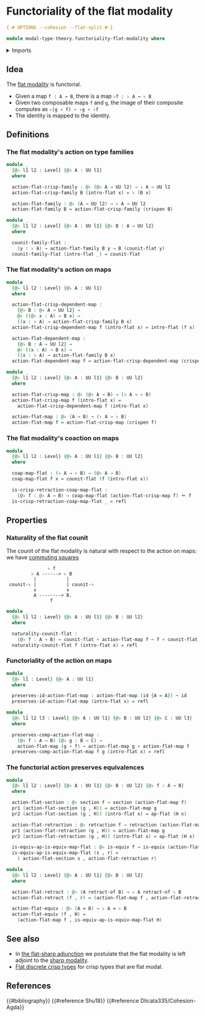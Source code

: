 # Functoriality of the flat modality

```agda
{-# OPTIONS --cohesion --flat-split #-}

module modal-type-theory.functoriality-flat-modality where
```

<details><summary>Imports</summary>

```agda
open import foundation.dependent-pair-types
open import foundation.equivalences
open import foundation.function-types
open import foundation.homotopies
open import foundation.identity-types
open import foundation.retractions
open import foundation.retracts-of-types
open import foundation.sections
open import foundation.universe-levels

open import modal-type-theory.action-on-identifications-flat-modality
open import modal-type-theory.flat-modality
```

</details>

## Idea

The [flat modality](modal-type-theory.flat-modality.md) is functorial.

- Given a map `f : A → B`, there is a map `♭f : ♭ A → ♭ B`
- Given two composable maps `f` and `g`, the image of their composite computes
  as `♭(g ∘ f) ~ ♭g ∘ ♭f`
- The identity is mapped to the identity.

## Definitions

### The flat modality's action on type families

```agda
module _
  {@♭ l1 l2 : Level} {@♭ A : UU l1}
  where

  action-flat-crisp-family : @♭ (@♭ A → UU l2) → ♭ A → UU l2
  action-flat-crisp-family B (intro-flat x) = ♭ (B x)

  action-flat-family : @♭ (A → UU l2) → ♭ A → UU l2
  action-flat-family B = action-flat-crisp-family (crispen B)

module _
  {@♭ l1 l2 : Level} {@♭ A : UU l1} {@♭ B : A → UU l2}
  where

  counit-family-flat :
    (y : ♭ A) → action-flat-family B y → B (counit-flat y)
  counit-family-flat (intro-flat _) = counit-flat
```

### The flat modality's action on maps

```agda
module _
  {@♭ l1 l2 : Level} {@♭ A : UU l1}
  where

  action-flat-crisp-dependent-map :
    {@♭ B : @♭ A → UU l2} →
    @♭ ((@♭ x : A) → B x) →
    ((x : ♭ A) → action-flat-crisp-family B x)
  action-flat-crisp-dependent-map f (intro-flat x) = intro-flat (f x)

  action-flat-dependent-map :
    {@♭ B : A → UU l2} →
    @♭ ((x : A) → B x) →
    ((x : ♭ A) → action-flat-family B x)
  action-flat-dependent-map f = action-flat-crisp-dependent-map (crispen f)

module _
  {@♭ l1 l2 : Level} {@♭ A : UU l1} {@♭ B : UU l2}
  where

  action-flat-crisp-map : @♭ (@♭ A → B) → (♭ A → ♭ B)
  action-flat-crisp-map f (intro-flat x) =
    action-flat-crisp-dependent-map f (intro-flat x)

  action-flat-map : @♭ (A → B) → (♭ A → ♭ B)
  action-flat-map f = action-flat-crisp-map (crispen f)
```

### The flat modality's coaction on maps

```agda
module _
  {@♭ l1 l2 : Level} {@♭ A : UU l1} {@♭ B : UU l2}
  where

  coap-map-flat : (♭ A → ♭ B) → (@♭ A → B)
  coap-map-flat f x = counit-flat (f (intro-flat x))

  is-crisp-retraction-coap-map-flat :
    (@♭ f : @♭ A → B) → coap-map-flat (action-flat-crisp-map f) ＝ f
  is-crisp-retraction-coap-map-flat _ = refl
```

## Properties

### Naturality of the flat counit

The counit of the flat modality is natural with respect to the action on maps:
we have [commuting squares](foundation-core.commuting-squares-of-maps.md)

```text
               ♭ f
         ♭ A ------> ♭ B
          |           |
 counit-♭ |           | counit-♭
          ∨           ∨
          A --------> B.
                f
```

```agda
module _
  {@♭ l1 l2 : Level} {@♭ A : UU l1} {@♭ B : UU l2}
  where

  naturality-counit-flat :
    (@♭ f : A → B) → counit-flat ∘ action-flat-map f ~ f ∘ counit-flat
  naturality-counit-flat f (intro-flat x) = refl
```

### Functoriality of the action on maps

```agda
module _
  {@♭ l1 : Level} {@♭ A : UU l1}
  where

  preserves-id-action-flat-map : action-flat-map (id {A = A}) ~ id
  preserves-id-action-flat-map (intro-flat x) = refl

module _
  {@♭ l1 l2 l3 : Level} {@♭ A : UU l1} {@♭ B : UU l2} {@♭ C : UU l3}
  where

  preserves-comp-action-flat-map :
    (@♭ f : A → B) (@♭ g : B → C) →
    action-flat-map (g ∘ f) ~ action-flat-map g ∘ action-flat-map f
  preserves-comp-action-flat-map f g (intro-flat x) = refl
```

### The functorial action preserves equivalences

```agda
module _
  {@♭ l1 l2 : Level} {@♭ A : UU l1} {@♭ B : UU l2} {@♭ f : A → B}
  where

  action-flat-section : @♭ section f → section (action-flat-map f)
  pr1 (action-flat-section (g , H)) = action-flat-map g
  pr2 (action-flat-section (g , H)) (intro-flat x) = ap-flat (H x)

  action-flat-retraction : @♭ retraction f → retraction (action-flat-map f)
  pr1 (action-flat-retraction (g , H)) = action-flat-map g
  pr2 (action-flat-retraction (g , H)) (intro-flat x) = ap-flat (H x)

  is-equiv-ap-is-equiv-map-flat : @♭ is-equiv f → is-equiv (action-flat-map f)
  is-equiv-ap-is-equiv-map-flat (s , r) =
    ( action-flat-section s , action-flat-retraction r)

module _
  {@♭ l1 l2 : Level} {@♭ A : UU l1} {@♭ B : UU l2}
  where

  action-flat-retract : @♭ (A retract-of B) → ♭ A retract-of ♭ B
  action-flat-retract (f , r) = (action-flat-map f , action-flat-retraction r)

  action-flat-equiv : @♭ (A ≃ B) → ♭ A ≃ ♭ B
  action-flat-equiv (f , H) =
    (action-flat-map f , is-equiv-ap-is-equiv-map-flat H)
```

## See also

- In [the flat-sharp adjunction](modal-type-theory.flat-sharp-adjunction.md) we
  postulate that the flat modality is left adjoint to the
  [sharp modality](modal-type-theory.sharp-modality.md).
- [Flat discrete crisp types](modal-type-theory.flat-discrete-crisp-types.md)
  for crisp types that are flat modal.

## References

{{#bibliography}} {{#reference Shu18}} {{#reference Dlicata335/Cohesion-Agda}}
